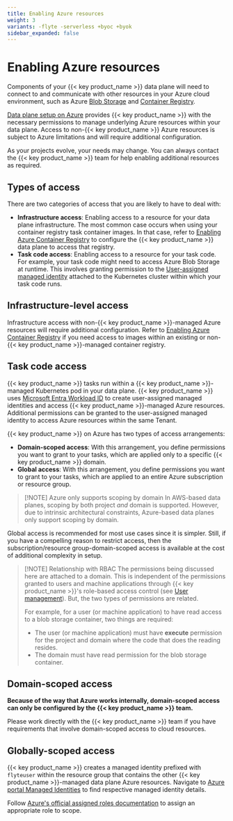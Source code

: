```yaml
---
title: Enabling Azure resources
weight: 3
variants: -flyte -serverless +byoc +byok
sidebar_expanded: false
---
```


# Enabling Azure resources

Components of your {{< key product_name >}} data plane will need to connect to and communicate with other resources in your Azure cloud environment, such as Azure [Blob Storage](https://azure.microsoft.com/en-ca/products/storage/blobs/) and [Container Registry](https://azure.microsoft.com/en-us/products/container-registry).

[Data plane setup on Azure](../../data-plane-setup/data-plane-setup-on-azure) provides {{< key product_name >}} with the necessary permissions to manage underlying Azure resources within your data plane. Access to non-{{< key product_name >}} Azure resources is subject to Azure limitations and will require additional configuration.

As your projects evolve, your needs may change.
You can always contact the {{< key product_name >}} team for help enabling additional resources as required.

## Types of access

There are two categories of access that you are likely to have to deal with:

* **Infrastructure access**:
  Enabling access to a resource for your data plane infrastructure.
  The most common case occurs when using your container registry task container images.
  In that case, refer to [Enabling Azure Container Registry](./enabling-azure-container-registry) to configure the {{< key product_name >}} data plane to access that registry.
* **Task code access**:
  Enabling access to a resource for your task code.
  For example, your task code might need to access Azure Blob Storage at runtime.
  This involves granting permission to the [User-assigned managed identity](https://learn.microsoft.com/en-us/entra/identity/managed-identities-azure-resources/overview) attached to the Kubernetes cluster within which your task code runs.

## Infrastructure-level access

Infrastructure access with non-{{< key product_name >}}-managed Azure resources will require additional configuration. Refer to [Enabling Azure Container Registry](./enabling-azure-container-registry) if you need access to images within an existing or non-{{< key product_name >}}-managed container registry.

## Task code access

{{< key product_name >}} tasks run within a {{< key product_name >}}-managed Kubernetes pod in your data plane. {{< key product_name >}} uses [Microsoft Entra Workload ID](https://learn.microsoft.com/en-us/azure/aks/workload-identity-overview?tabs=dotnet) to create user-assigned managed identities and access {{< key product_name >}}-managed Azure resources. Additional permissions can be granted to the user-assigned managed identity to access Azure resources within the same Tenant.

{{< key product_name >}} on Azure has two types of access arrangements:

* **Domain-scoped access**: With this arrangement, you define permissions you want to grant to your tasks, which are applied only to a specific {{< key product_name >}} domain.
* **Global access**: With this arrangement, you define permissions you want to grant to your tasks, which are applied to an entire Azure subscription or resource group.

> [!NOTE] Azure only supports scoping by domain
> In AWS-based data planes, scoping by both project _and_ domain is supported.
> However, due to intrinsic architectural constraints, Azure-based data planes only support scoping by domain.

Global access is recommended for most use cases since it is simpler. Still, if you have a compelling reason to restrict access, then the subscription/resource group-domain-scoped access is available at the cost of additional complexity in setup.

> [!NOTE] Relationship with RBAC
> The permissions being discussed here are attached to a domain.
> This is independent of the permissions granted to users and machine applications through {{< key product_name >}}'s role-based access control (see [User management](../../administration/user-management)).
> But, the two types of permissions are related.
>
> For example, for a user (or machine application) to have read access to a blob storage container, two things are required:
>
> * The user (or machine application) must have **execute** permission for the project and domain where the code that does the reading resides.
> * The domain must have read permission for the blob storage container.

## Domain-scoped access

**Because of the way that Azure works internally, domain-scoped access can only be configured by the {{< key product_name >}} team.**

Please work directly with the {{< key product_name >}} team if you have requirements that involve domain-scoped access to cloud resources.

## Globally-scoped access

{{< key product_name >}} creates a managed identity prefixed with `flyteuser` within the resource group that contains the other {{< key product_name >}}-managed data plane Azure resources. Navigate to [Azure portal Managed Identities](https://portal.azure.com/#view/HubsExtension/BrowseResource/resourceType/Microsoft.ManagedIdentity%2FuserAssignedIdentities) to find respective managed identity details.

Follow [Azure's official assigned roles documentation](https://learn.microsoft.com/en-us/azure/role-based-access-control/role-assignments-portal) to assign an appropriate role to scope.
